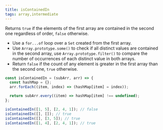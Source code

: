 ```yaml
---
title: isContainedIn
tags: array,intermediate
---
```


Returns `true` if the elements of the first array are contained in the second one regardless of order, `false` otherwise.

- Use a `for...of` loop over a `Set` created from the first array.
- Use `Array.prototype.some()` to check if all distinct values are contained in the second array, use `Array.prototype.filter()` to compare the number of occurrences of each distinct value in both arrays.
- Return `false` if the count of any element is greater in the first array than the second one, `true` otherwise.

```js
const isContainedIn = (subArr, arr) => {
  const hashMap = {};
  arr.forEach((item, index) => (hashMap[item] = index));

  return subArr.every((item) => hashMap[item] !== undefined);
};
```

```js
isContainedIn([1, 5], [2, 4, 1]); // false
isContainedIn([], []); // true
isContainedIn([], [3, 5]); // true
isContainedIn([1, 4], [2, 4, 1]); // true
```
